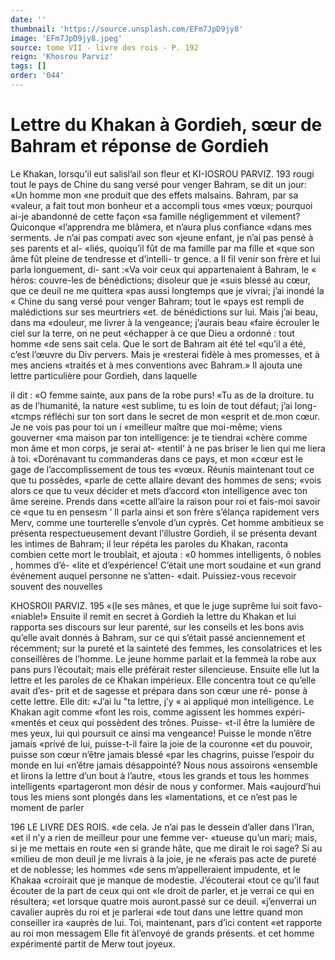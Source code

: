 ```yaml
---
date: ''
thumbnail: 'https://source.unsplash.com/EFm7JpD9jy8'
image: 'EFm7JpD9jy8.jpeg'
source: tome VII - livre des rois - P. 192
reign: 'Khosrou Parviz'
tags: []
order: '044'
---
```


# Lettre du Khakan à Gordieh, sœur de Bahram et réponse de Gordieh

Le Khakan, lorsqu’il eut salisl’ail son fleur et
KI-IOSROU PARVIZ. 193 rougi tout le pays de Chine du sang versé pour
venger Bahram, se dit un jour: «Un homme mon «ne produit que des effets malsains. Bahram, par sa «valeur, a fait tout mon bonheur et a accompli tous «mes vœux; pourquoi ai-je abandonné de cette façon
«sa famille négligemment et vilement? Quiconque «l’apprendra me blâmera, et n’aura plus confiance «dans mes serments. Je n’ai pas compati avec son «jeune enfant, je n’ai pas pensé à ses parents et al- «liés, quoiqu’il fût de ma famille par ma fille et
«que son âme fût pleine de tendresse et d’intelli-
tr gence. a
Il fil venir son frère et lui parla longuement, di-
sant :«Va voir ceux qui appartenaient à Bahram, le « héros: couvre-les de bénédictions; disoleur que je «suis blessé au cœur, que ce deuil ne me quittera «pas aussi longtemps que je vivrai; j’ai inondé la
« Chine du sang versé pour venger Bahram; tout le «pays est rempli de malédictions sur ses meurtriers «et. de bénédictions sur lui. Mais j’ai beau, dans ma «douleur, me livrer à la vengeance; j’aurais beau «faire écrouler le ciel sur la terre, on ne peut «échapper à ce que Dieu a ordonné : tout homme «de sens sait cela. Que le sort de Bahram ait été tel «qu’il a été, c’est l’œuvre du Div pervers. Mais je
«resterai fidèle à mes promesses, et à mes anciens «traités et à mes conventions avec Bahram.» Il ajouta
une lettre particulière pour Gordieh, dans laquelle

il dit : «O femme sainte, aux pans de la robe purs! «Tu as de la droiture. tu as de l’humanité, la nature
«est sublime, tu es loin de tout défaut; j’ai long- «tcmps réfléchi sur ton sort dans le secret de mon «esprit et de.mon cœur. Je ne vois pas pour toi un
i «meilleur maître que moi-même; viens gouverner
«ma maison par ton intelligence: je te tiendrai «chère comme mon âme et mon corps, je serai at- «tentil’ à ne pas briser le lien qui me liera à toi. «Dorénavant tu commanderas dans ce pays, et mon «cœur est le gage de l’accomplissement de tous tes «vœux. Réunis maintenant tout ce que tu possèdes, «parle de cette allaire devant des hommes de sens; «vois alors ce que tu veux décider et mets d’accord
«ton intelligence avec ton âme sereine. Prends dans «cette all’aire la raison pour roi et fais-moi savoir ce
«que tu en pensesm ’
Il parla ainsi et son frère s’élança rapidement vers
Merv, comme une tourterelle s’envole d’un cyprès.
Cet homme ambitieux se présenta respectueusement
devant l’illustre Gordieh, il se présenta devant les
intimes de Bahram; il leur répéta les paroles du
Khakan, raconta combien cette mort le troublait, et
ajouta :
«0 hommes intelligents, ô nobles , hommes d’é-
«lite et d’expérience! C’était une mort soudaine et
«un grand événement auquel personne ne s’atten-
«dait. Puissiez-vous recevoir souvent des nouvelles

KHOSROII PARVIZ. 195 «(le ses mânes, et que le juge suprême lui soit favo-
«niable!»
Ensuite il remit en secret à Gordieh la lettre du Khakan et lui rapporta ses discours sur leur parenté, sur les conseils et les bons avis qu’elle avait donnés à Bahram, sur ce qui s’était passé anciennement et récemment; sur la pureté et la sainteté des femmes,
les consolatrices et les conseillères de l’homme. Le
jeune homme parlait et la femmeà la robe aux pans purs l’écoutait; mais elle préférait rester silencieuse.
Ensuite elle lut la lettre et les paroles de ce Khakan impérieux. Elle concentra tout ce qu’elle avait d’es-
prit et de sagesse et prépara dans son cœur une ré- ponse à cette lettre. Elle dit: «J’ai lu "ta lettre, j’y
« ai appliqué mon intelligence. Le Khakan agit comme «font les rois, comme agissent les hommes expéri- «mentés et ceux qui possèdent des trônes. Puisse-
«t-il être la lumière de mes yeux, lui qui poursuit
ce ainsi ma vengeance! Puisse le monde n’être jamais «privé de lui, puisse-t-il faire la joie de la couronne «et du pouvoir, puisse son cœur n’être jamais blessé
«par les chagrins, puisse l’espoir du monde en lui «n’être jamais désappointé? Nous nous assoirons «ensemble et lirons la lettre d’un bout à l’autre,
«tous les grands et tous les hommes intelligents «partageront mon désir de nous y conformer. Mais «aujourd’hui tous les miens sont plongés dans les
«lamentations, et ce n’est pas le moment de parler

196 LE LIVRE DES ROIS. «de cela. Je n’ai pas le dessein d’aller dans l’Iran,
«et il n’y a rien de meilleur pour une femme ver- «tueuse qu’un mari; mais, si je me mettais en route «en si grande hâte, que me dirait le roi sage? Si au «milieu de mon deuil je me livrais à la joie, je ne «ferais pas acte de pureté et de noblesse; les hommes «de sens m’appelleraient impudente, et le Khakaa «croirait que je manque de modestie. J’écouterai «tout ce qu’il faut écouter de la part de ceux qui ont
«le droit de parler, et je verrai ce qui en résultera; «et lorsque quatre mois auront.passé sur ce deuil. «j’enverrai un cavalier auprès du roi et je parlerai
«de tout dans une lettre quand mon conseiller ira «auprès de lui. Toi, maintenant, pars d’ici content
«et rapporte au roi mon messagem Elle fit àl’envoyé de grands présents. et cet homme expérimenté partit de Merw tout joyeux.
